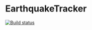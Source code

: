 # EarthquakeTracker

[![Build status](https://build.appcenter.ms/v0.1/apps/ba972290-009c-44c9-9395-15a28d8b5f4c/branches/work/badge)](https://appcenter.ms)

